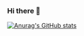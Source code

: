 ### Hi there 👋

[![Anurag's GitHub stats](https://github-readme-stats.vercel.app/api?username=MihailUse&hide=stars,issues&show_icons=true&theme=tokyonight)](https://github.com/anuraghazra/github-readme-stats)


<!--
[![Top Langs](https://github-readme-stats.vercel.app/api/top-langs/?username=MihailUse&layout=compact)](https://github.com/anuraghazra/github-readme-stats)

**MihailUse/MihailUse** is a ✨ _special_ ✨ repository because its `README.md` (this file) appears on your GitHub profile.
Here are some ideas to get you started:

- 🔭 I’m currently working on ...
- 🌱 I’m currently learning ...
- 👯 I’m looking to collaborate on ...
- 🤔 I’m looking for help with ...
- 💬 Ask me about ...
- 📫 How to reach me: ...
- 😄 Pronouns: ...
- ⚡ Fun fact: ...
-->
